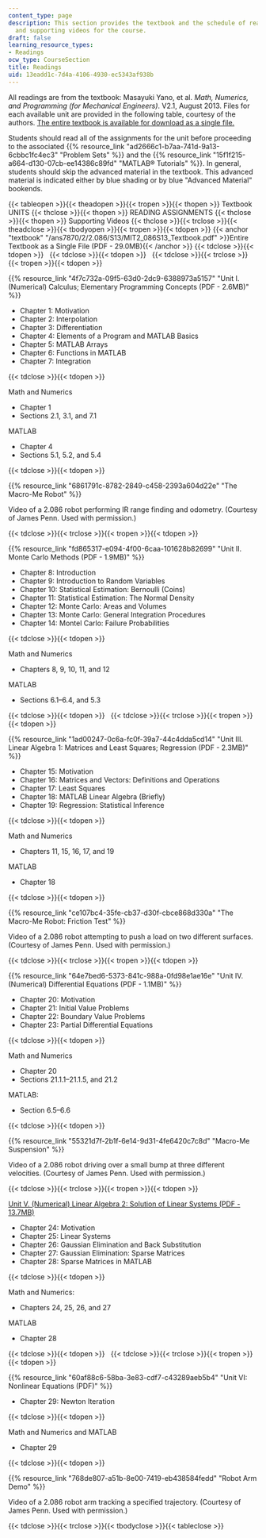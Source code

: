 ```yaml
---
content_type: page
description: This section provides the textbook and the schedule of reading assignments
  and supporting videos for the course.
draft: false
learning_resource_types:
- Readings
ocw_type: CourseSection
title: Readings
uid: 13eadd1c-7d4a-4106-4930-ec5343af938b
---
```

All readings are from the textbook: Masayuki Yano, et al. *Math, Numerics, and Programming (for Mechanical Engineers)*. V2.1, August 2013. Files for each available unit are provided in the following table, courtesy of the authors. [The entire textbook is available for download as a single file.](#textbook)

Students should read all of the assignments for the unit before proceeding to the associated {{% resource_link "ad2666c1-b7aa-741d-9a13-6cbbc1fc4ec3" "Problem Sets" %}} and the {{% resource_link "15f1f215-a664-d130-07cb-ee14386c89fd" "MATLAB® Tutorials" %}}. In general, students should skip the advanced material in the textbook. This advanced material is indicated either by blue shading or by blue "Advanced Material" bookends.

{{< tableopen >}}{{< theadopen >}}{{< tropen >}}{{< thopen >}}
Textbook UNITS
{{< thclose >}}{{< thopen >}}
READING ASSIGNMENTS
{{< thclose >}}{{< thopen >}}
Supporting Videos
{{< thclose >}}{{< trclose >}}{{< theadclose >}}{{< tbodyopen >}}{{< tropen >}}{{< tdopen >}}
{{< anchor "textbook" "/ans7870/2/2.086/S13/MIT2_086S13_Textbook.pdf" >}}Entire Textbook as a Single File (PDF - 29.0MB){{< /anchor >}}
{{< tdclose >}}{{< tdopen >}}
 
{{< tdclose >}}{{< tdopen >}}
 
{{< tdclose >}}{{< trclose >}}{{< tropen >}}{{< tdopen >}}

{{% resource_link "4f7c732a-09f5-63d0-2dc9-6388973a5157" "Unit I. (Numerical) Calculus; Elementary Programming Concepts (PDF - 2.6MB)" %}}

- Chapter 1: Motivation
- Chapter 2: Interpolation
- Chapter 3: Differentiation
- Chapter 4: Elements of a Program and MATLAB Basics
- Chapter 5: MATLAB Arrays
- Chapter 6: Functions in MATLAB
- Chapter 7: Integration

{{< tdclose >}}{{< tdopen >}}

Math and Numerics

- Chapter 1
- Sections 2.1, 3.1, and 7.1

MATLAB

- Chapter 4
- Sections 5.1, 5.2, and 5.4

{{< tdclose >}}{{< tdopen >}}

{{% resource_link "6861791c-8782-2849-c458-2393a604d22e" "The Macro-Me Robot" %}}

Video of a 2.086 robot performing IR range finding and odometry. (Courtesy of James Penn. Used with permission.)

{{< tdclose >}}{{< trclose >}}{{< tropen >}}{{< tdopen >}}

{{% resource_link "fd865317-e094-4f00-6caa-101628b82699" "Unit II. Monte Carlo Methods (PDF - 1.9MB)" %}}

- Chapter 8: Introduction
- Chapter 9: Introduction to Random Variables
- Chapter 10: Statistical Estimation: Bernoulli (Coins)
- Chapter 11: Statistical Estimation: The Normal Density
- Chapter 12: Monte Carlo: Areas and Volumes
- Chapter 13: Monte Carlo: General Integration Procedures
- Chapter 14: Montel Carlo: Failure Probabilities

{{< tdclose >}}{{< tdopen >}}

Math and Numerics

- Chapters 8, 9, 10, 11, and 12

MATLAB

- Sections 6.1–6.4, and 5.3

{{< tdclose >}}{{< tdopen >}}
 
{{< tdclose >}}{{< trclose >}}{{< tropen >}}{{< tdopen >}}

{{% resource_link "1ad00247-0c6a-fc0f-39a7-44c4dda5cd14" "Unit III. Linear Algebra 1: Matrices and Least Squares; Regression (PDF - 2.3MB)" %}}

- Chapter 15: Motivation
- Chapter 16: Matrices and Vectors: Definitions and Operations
- Chapter 17: Least Squares
- Chapter 18: MATLAB Linear Algebra (Briefly)
- Chapter 19: Regression: Statistical Inference

{{< tdclose >}}{{< tdopen >}}

Math and Numerics

- Chapters 11, 15, 16, 17, and 19

MATLAB

- Chapter 18

{{< tdclose >}}{{< tdopen >}}

{{% resource_link "ce107bc4-35fe-cb37-d30f-cbce868d330a" "The Macro-Me Robot: Friction Test" %}}

Video of a 2.086 robot attempting to push a load on two different surfaces. (Courtesy of James Penn. Used with permission.)

{{< tdclose >}}{{< trclose >}}{{< tropen >}}{{< tdopen >}}

{{% resource_link "64e7bed6-5373-841c-988a-0fd98e1ae16e" "Unit IV. (Numerical) Differential Equations (PDF - 1.1MB)" %}}

- Chapter 20: Motivation
- Chapter 21: Initial Value Problems
- Chapter 22: Boundary Value Problems
- Chapter 23: Partial Differential Equations

{{< tdclose >}}{{< tdopen >}}

Math and Numerics

- Chapter 20
- Sections 21.1.1–21.1.5, and 21.2

MATLAB:

- Section 6.5–6.6

{{< tdclose >}}{{< tdopen >}}

{{% resource_link "55321d7f-2b1f-6e14-9d31-4fe6420c7c8d" "Macro-Me Suspension" %}}

Video of a 2.086 robot driving over a small bump at three different velocities. (Courtesy of James Penn. Used with permission.)

{{< tdclose >}}{{< trclose >}}{{< tropen >}}{{< tdopen >}}

[Unit V. (Numerical) Linear Algebra 2: Solution of Linear Systems (PDF - 13.7MB)](/ans7870/2/2.086/S13/MIT2_086S13_Unit5_Textbook.pdf)

- Chapter 24: Motivation
- Chapter 25: Linear Systems
- Chapter 26: Gaussian Elimination and Back Substitution
- Chapter 27: Gaussian Elimination: Sparse Matrices
- Chapter 28: Sparse Matrices in MATLAB

{{< tdclose >}}{{< tdopen >}}

Math and Numerics:

- Chapters 24, 25, 26, and 27

MATLAB

- Chapter 28

{{< tdclose >}}{{< tdopen >}}
 
{{< tdclose >}}{{< trclose >}}{{< tropen >}}{{< tdopen >}}

{{% resource_link "60af88c6-58ba-3e83-cdf7-c43289aeb5b4" "Unit VI: Nonlinear Equations (PDF)" %}}

- Chapter 29: Newton Iteration

{{< tdclose >}}{{< tdopen >}}

Math and Numerics and MATLAB

- Chapter 29

{{< tdclose >}}{{< tdopen >}}

{{% resource_link "768de807-a51b-8e00-7419-eb438584fedd" "Robot Arm Demo" %}}

Video of a 2.086 robot arm tracking a specified trajectory. (Courtesy of James Penn. Used with permission.)

{{< tdclose >}}{{< trclose >}}{{< tbodyclose >}}{{< tableclose >}}